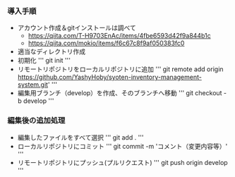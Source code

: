 ### 導入手順
* アカウント作成＆gitインストールは調べて
    * https://qiita.com/T-H9703EnAc/items/4fbe6593d42f9a844b1c
    * https://qiita.com/mokio/items/f6c67c8f9af050383fc0
* 適当なディレクトリ作成
* 初期化
'''
git init
'''
* リモートリポジトリをローカルリポジトリに追加
'''
git remote add origin https://github.com/YashyHoby/syoten-inventory-management-system.git'
'''
* 編集用ブランチ（develop）を作成、そのブランチへ移動
'''
git checkout -b develop
'''

### 編集後の追加処理
* 編集したファイルをすべて選択
'''
git add .
'''
* ローカルリポジトリにコミット
'''
git commit -m 'コメント（変更内容等）'
'''
* リモートリポジトリにプッシュ(プルリクエスト)
'''
git push origin develop
'''